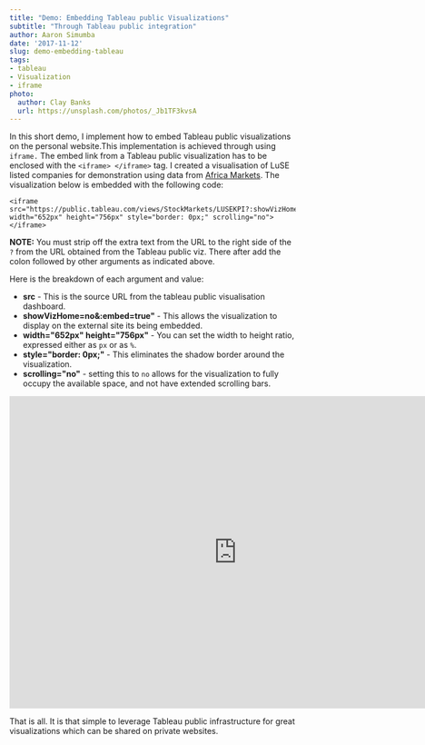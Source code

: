 ```yaml
---
title: "Demo: Embedding Tableau public Visualizations"
subtitle: "Through Tableau public integration"
author: Aaron Simumba
date: '2017-11-12'
slug: demo-embedding-tableau
tags:
- tableau 
- Visualization
- iframe
photo:
  author: Clay Banks
  url: https://unsplash.com/photos/_Jb1TF3kvsA
---
```

In this short demo, I implement how to embed Tableau public visualizations on the personal website.This implementation is achieved through using `iframe.` The embed link from a Tableau public visualization has to be enclosed with the `<iframe> </iframe>` tag. I created a visualisation of LuSE listed companies for demonstration using data from [Africa Markets](https://www.african-markets.com/en/).
The visualization below is embedded with the following code:

    <iframe 
    src="https://public.tableau.com/views/StockMarkets/LUSEKPI?:showVizHome=no&:embed=true" width="652px" height="756px" style="border: 0px;" scrolling="no">
    </iframe>

**NOTE:** You must strip off the extra text from the URL to the right side of the `?` from the URL obtained from the Tableau public viz. There after add the colon followed by other arguments as indicated above.

Here is the breakdown of each argument and value:

- **src** - This is the source URL from the tableau public visualisation dashboard. 
- **showVizHome=no&:embed=true"** - This allows the visualization to display on the external site its being embedded.
- **width="652px" height="756px"** - You can set the width to height ratio, expressed either as `px` or as `%`.
- **style="border: 0px;"** - This eliminates the shadow border around the visualization.
- **scrolling="no"** - setting this to `no` allows for the visualization to fully occupy the available space, and not have extended scrolling bars.


<iframe src="https://public.tableau.com/views/StockMarkets/LUSEKPI?:showVizHome=no&:embed=true" frameborder="0" width="800" height="550" allowtransparency></iframe>

 That is all. It is that simple to leverage Tableau public infrastructure  for great visualizations which can be shared on private websites.